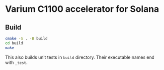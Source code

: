 # Varium C1100 accelerator for Solana

## Build

```sh
cmake -S . -B build
cd build
make
```

This also builds unit tests in `build` directory. Their executable names end with `_test`.
